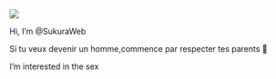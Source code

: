 <img src="https://media.discordapp.net/attachments/885601864605921280/904871247660343356/213493.gif" style="max-width: 100%;">
   
   Hi, I’m @SukuraWeb

   Si tu veux devenir un homme,commence par respecter tes parents 🐝

   I’m interested in the sex
   
<p align="center"><img src="https://media.discordapp.net/attachments/885601864605921280/905593458239107082/15d21c0b21306479545952571089.gif>

